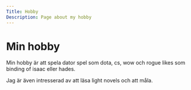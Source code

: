 ```yaml
---
Title: Hobby
Description: Page about my hobby
---
```


Min hobby
==================
<main class="main">
Min hobby är att spela dator spel som dota, cs, wow och rogue likes som binding of isaac eller hades.

Jag är även intresserad av att läsa light novels och att måla.
</main>
